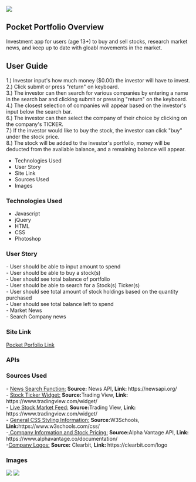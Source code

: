 <img src="https://github.com/cperez150/cperez150.github.io/blob/master/pocket-portfolio/images/pplogo_BLACK.png"/></img>

<h2> Pocket Portfolio Overview</h2>
<p>Investment app for users (age 13+) to buy and sell stocks, research market news, and keep up to date with gloabl movements in the market.</p>

<h2>User Guide</h2>
1.) Investor input's how much money ($0.00) the investor will have to invest.<br/>
2.) Click submit or press "return" on keyboard.<br/>
3.) The investor can then search for various companies by entering a name in the search bar and clicking submit or pressing "return" on the keyboard.<br/>
4.) The closest selection of companies will appear based on the investor's input below the search bar.<br/>
6.) The investor can then select the company of their choice by clicking on the company's TICKER.<br/>
7.) If the investor would like to buy the stock, the investor can click "buy" under the stock price. <br/>
8.) The stock will be added to the investor's portfolio, money will be deducted from the available balance, and a remaining balance will appear.<br/>


<ul>
 <li>Technologies Used</li>
<li>User Story</li>
<li>Site Link</li>
<li>Sources Used</li>
<li>Images</li>
</ul>

<h3>Technologies Used</h3>
<ul>
 <li>Javascript</li>
<li>jQuery</li>
<li>HTML</li>
<li>CSS</li>
 <li>Photoshop</li>
</ul>
  
<h3>User Story</h3>
- User should be able to input amount to spend<br/>
- User should be able to buy a stock(s)<br/>
- User should see total balance of portfolio<br/>  
- User should be able to search for a Stock(s) Ticker(s)<br/>
- User should see total amount of stock  holdings based on the quantity purchased<br/>  
- User should see total balance left to spend<br/>
- Market News<br/>
- Search Company news <br />

<h3>Site Link</h3>
<a href="https://flamboyant-bardeen-534681.netlify.com"> Pocket Porfolio Link </a>

<h3>APIs</h3>

<h3>Sources Used</h3>
- <u>News Search Function:</u> <strong>Source:</strong> News API, <strong>Link: </strong> https://newsapi.org/<br/>
- <u>Stock Ticker Widget:</u> <strong>Source:</strong>Trading View, <strong>Link: </strong> https://www.tradingview.com/widget/<br/>
- <u>Live Stock Market Feed:</u> <strong>Source:</strong>Trading View, <strong>Link: </strong> https://www.tradingview.com/widget/<br/>
- <u>General CSS Styling Information:</u> <strong>Source:</strong>W3Schools, <strong>Link:</strong>https://www.w3schools.com/css/ <br/>
-<u> Company Information and Stock Pricing:</u> <strong>Source:</strong>Alpha Vantage API, <strong>Link: </strong> https://www.alphavantage.co/documentation/ <br/>
-<u>Company Logos:</u> <strong>Source:</strong> Clearbit, <strong>Link: </strong>https://clearbit.com/logo

<h3>Images</h3>
<img src="https://github.com/cperez150/cperez150.github.io/blob/master/pocket-portfolio/screenshots/All%20Devices.png"></img>
<img src ="https://github.com/cperez150/cperez150.github.io/blob/master/pocket-portfolio/screenshots/iPhoneX%20-%20Pocket%20Portfolio.png"></img>

